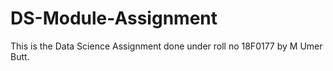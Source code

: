 # DS-Module-Assignment
This is the Data Science Assignment done under roll no 18F0177 by M Umer Butt. 
